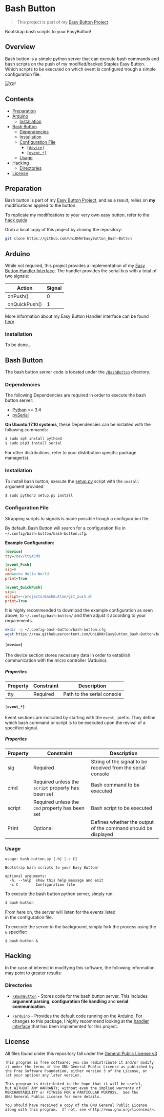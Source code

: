 # Bash Button
> This project is part of my [Easy Button Project](https://github.com/UniQHW/EasyButton_Docs)

Bootstrap bash scripts to your EasyButton!

## Overview

Bash button is a simple python server that can execute bash commands and bash scripts on the push of my modified/hacked Staples Easy Button. Which scripts to be executed on which event is configured trough a simple configuration file.

![Gif](https://media.giphy.com/media/3FoCNcBsXLGJ0WE3Kb/giphy.gif)

## Contents
- [Preparation](#preparation)
- [Arduino](#arduino)
	- [Installation](#installation)
- [Bash Button](#bash-button)
	- [Dependencies](#dependencies)
	- [Installation](#installation)
	- [Configuration File](#configuration-file)
		- [`[device]`](#device)
		- [`[event_*]`](#event)
	- [Usage](#usage)
- [Hacking](#hacking)
	- [Directories](#directories)
- [License](#license)

## Preparation

Bash button is part of my [Easy Button Project](https://github.com/UniQHW/EasyButton_Docs), and as a result, relies on **my** modifications applied to the button.

To replicate my modifications to your very own easy button, refer to the [hack guide]()

Grab a local copy of this project by cloning the repository:
```bash
git clone https://github.com/UniQHW/EasyButton_Bash-Button
```

## Arduino
While not required, this project provides a implementation of my [Easy Button Handler Interface](https://github.com/UniQHW/EasyButton_Handler). The handler provides the serial bus with a total of two signals:

|Action|Signal|
|---------|--------|
|onPush()|0|
|onQuickPush()|1|

More information about my Easy Button Handler interface can be found [here](https://github.com/UniQHW/EasyButton_Handler)

### Installation

To be done...

## Bash Button

The bash button server code is located under the [`/BashButton`](https://github.com/UniQHW/EasyButton_Bash-Button/BashButton) directory.

### Dependencies
The following Dependencies are required in order to execute the bash button server:

- [Python]() >= 3.4
- [pySerial]()

**On Ubuntu 17.10 systems**, these Dependencies can be installed with the following commands:
```bash
$ sudo apt install python3
$ sudo pip3 install serial
```

For other distributions, refer to your distribution specific package manager(s).

### Installation
To install bash button, execute the [setup.py](https://github.com/UniQHW/EasyButton_Bash-Button/setup.py) script with the `install` argument provided

```bash
$ sudo python3 setup.py install
```

### Configuration File
Strapping scripts to signals is made possible trough a configuration file.

By default, Bash Button will search for a configuration file in `~/.config/bash-button/bash-button.cfg`.

**Example Configuration:**
```cfg
[device]
tty=/dev/ttyACM0

[event_Push]
sig=0
cmd=echo Hello World
print=True

[event_QuickPush]
sig=1
script=~/projects/BashButton/git_push.sh
print=True
```

It is highly recommended to download the example configuration as seen above, to `~/.config/bash-button/` and then adjust it according to your requirements.

```bash
mkdir -p ~/.config-bash-button/bash-button.cfg
wget https://raw.githubusercontent.com/UniQHW/EasyButton_Bash-Button/bash-button.cfg
```

#### `[device]`

The device section stores necessary data in order to establish communication with the micro controller (Arduino).

##### Properties
|Property|Constraint|Description|
|--------|----------|-----------|
|tty     |Required  |Path to the serial console|

#### `[event_*]`

Event sections are indicated by starting with the `event_` prefix. They define which bash command or script is to be executed upon the revival of a specified signal.

##### Properties
|Property|Constraint|Description|
|--------|----------|-----------|
|sig     |Required  |String of the signal to be received from the serial console|
|cmd     |Required unless the `script` property has been set |Bash command to be executed|
|script  |Required unless the `cmd` property has been set|Bash script to be executed|
|Print|Optional|Defines whether the output of the command should be displayed|

### Usage
```
usage: bash-button.py [-h] [-c C]

Bootstrap bash scripts to your Easy Button!

optional arguments:
  -h, --help  show this help message and exit
  -c C        Configuration file
```

To execute the bash button python server, simply run:
```bash
$ bash-button
```

From here on, the server will listen for the events listed  
in the configuration file.

To execute the server in the background, simply fork the process using the `&` specifier:
```
$ bash-button &
```

## Hacking
In the case of interest in modifying this software, the following information may point to greater results:

### Directories

- [`/BashButton`](https://github.com/UniQHW/EasyButton_Bash-Button/BashButton) - Stores code for the bash button server. This includes **argument parsing**, **configuration file handling** and **serial communication**.

- [`/arduino`](https://github.com/UniQHW/EasyButton_Bash-Button/BashButton) - Provides the default code running on the Arduino. For changes to this package, I highly recommend looking at the [handler interface](https://github.com/UniQHW/EasyButton_Handler) that has been implemented for this project.

## License

All files found under this repository fall under the [General Public License v3](https://en.wikipedia.org/wiki/GNU_General_Public_License)
```
This program is free software: you can redistribute it and/or modify
it under the terms of the GNU General Public License as published by
the Free Software Foundation, either version 3 of the License, or
(at your option) any later version.

This program is distributed in the hope that it will be useful,
but WITHOUT ANY WARRANTY; without even the implied warranty of
MERCHANTABILITY or FITNESS FOR A PARTICULAR PURPOSE.  See the
GNU General Public License for more details.

You should have received a copy of the GNU General Public License
along with this program.  If not, see <http://www.gnu.org/licenses/>.
```
